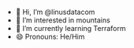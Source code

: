 - 👋 Hi, I’m @linusdatacom
- 👀 I’m interested in mountains
- 🌱 I’m currently learning Terraform
- 😄 Pronouns: He/Him

<!---
linusdatacom/linusdatacom is a ✨ special ✨ repository because its `README.md` (this file) appears on your GitHub profile.
You can click the Preview link to take a look at your changes.
--->
